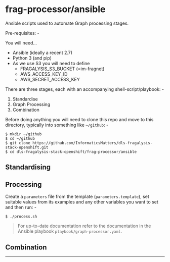 # frag-processor/ansible
Ansible scripts used to automate Graph processing stages. 

Pre-requisites: -

You will need...

-   Ansible (ideally a recent 2.7)
-   Python 3 (and pip)
-   As we use S3 you will need to define
    -   FRAGALYSIS_S3_BUCKET (=im-fragnet)
    -   AWS_ACCESS_KEY_ID
    -   AWS_SECRET_ACCESS_KEY
 
There are three stages, each with an accompanying shell-script/playbook: -

1.  Standardise
1.  Graph Processing
1.  Combination

Before doing anything you will need to clone this repo and move to this
directory, typically into something like `~/github`: -

    $ mkdir ~/github
    $ cd ~/github
    $ git clone https://github.com/InformaticsMatters/dls-fragalysis-stack-openshift.git
    $ cd dls-fragalysis-stack-openshift/frag-processor/ansible

## Standardising

## Processing
Create a `parameters` file from the template (`parameters.template`),
set suitable values from its examples and any other variables you want to
set and then run: -

    $ ./process.sh

>   For up-to-date documentation refer to the documentation in the
    Ansible playbook `playbook/graph-processor.yaml`.

## Combination

---
 